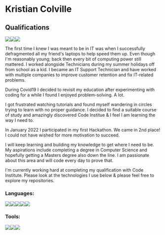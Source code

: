 # Kristian Colville


## Qualifications
<img src="https://img.shields.io/badge/Code_Institute_QQI_Level_6_Diploma_in_Full_Stack_Software_Development-red"><img src="https://img.shields.io/badge/Microsoft_Technology_Associate-blue"><img src="https://img.shields.io/badge/Irish_Leaving_Certificate-green">

The first time I knew I was meant to be in IT was when I successfully defragmented all my friend's laptops to help speed them up. Even though I'm reasonably young; back then every bit of computing power still mattered. I worked alongside Technicians during my summer holidays off from school as a kid. I became an IT Support Technician and have worked with multiple companies to improve customer retention and fix IT-related problems. 

During Covid19 I decided to revisit my education after experimenting with coding for a while I found I enjoyed problem-solving. A lot.

I got frustrated watching tutorials and found myself wandering in circles trying to learn with no proper guidance. I decided to find a suitable course of study and amazingly discovered Code Institue & I feel I am learning the way I need to. 

In January 2022 I participated in my first Hackathon. We came in 2nd place! I could not have wished for more motivation to succeed.

I will keep learning and building my knowledge to get where I need to be. My aspirations include completing a degree in Computer Science and hopefully getting a Masters degree also down the line. I am passionate about this area and will code every day to prove that. 

I'm currently working hard at completing my qualification with Code Institute. Please look at the technologies I use below & please feel free to explore my repositories.

### Languages:
<img src="https://img.shields.io/badge/HTML5-brightgreen"><img src="https://img.shields.io/badge/CSS3-red"><img src="https://img.shields.io/badge/JavaScript-purple"><img src="https://img.shields.io/badge/Python-blue"><img src="https://img.shields.io/badge/Markdown-darkblue">

### Tools:
<img src="https://img.shields.io/badge/Git-red"><img src="https://img.shields.io/badge/GitHub-yellow"><img src="https://img.shields.io/badge/Visual_Studio_Code-brightgreen">

